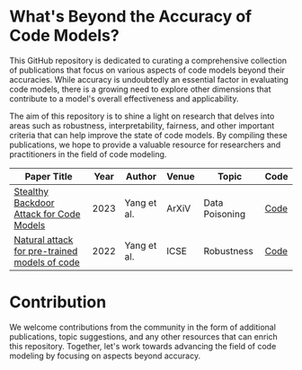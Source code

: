 # What's Beyond the Accuracy of Code Models?

This GitHub repository is dedicated to curating a comprehensive collection of publications that focus on various aspects of code models beyond their accuracies. While accuracy is undoubtedly an essential factor in evaluating code models, there is a growing need to explore other dimensions that contribute to a model's overall effectiveness and applicability.

The aim of this repository is to shine a light on research that delves into areas such as robustness, interpretability, fairness, and other important criteria that can help improve the state of code models. By compiling these publications, we hope to provide a valuable resource for researchers and practitioners in the field of code modeling.


| Paper Title                                                    | Year | Author      | Venue | Topic   | Code |
|----------------------------------------------------------------|------|-------------|-------|---------|------|
| [Stealthy Backdoor Attack for Code Models](https://arxiv.org/abs/2301.02496) | 2023 | Yang et al. | ArXiV | Data Poisoning | [Code](https://github.com/yangzhou6666/adversarial-backdoor-for-code-models) |
| [Natural attack for pre-trained models of code](https://dl.acm.org/doi/abs/10.1145/3510003.3510146) | 2022 | Yang et al. | ICSE | Robustness | [Code](https://github.com/soarsmu/attack-pretrain-models-of-code) |


# Contribution
We welcome contributions from the community in the form of additional publications, topic suggestions, and any other resources that can enrich this repository. Together, let's work towards advancing the field of code modeling by focusing on aspects beyond accuracy.
